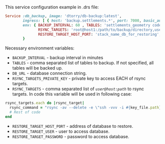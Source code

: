 This service configuration example in .drs file:
```ruby
Service :db_backup, image: 'dtorry/db-backup:latest',
        ingress: [ { host: 'backup.settlements.*', port: 7000, basic_auth: 'admin:admin:i7hdbc9g' }],
        env: { BACKUP_INTERVAL: 60 , TABLES: 'settlements_geometry code_settlements', DB_URL: 'postgres://example_user:example_password@stack_name_db_for_backup:5432/example_db_for_backup',
               RSYNC_TARGETS: 'root@host1:/path/to/backup/directory,user1@host2:/path/to/backup/directory', RSYNC_TARGETS_PRIVATE_KEY: 'value_of_private_key',
               RESTORE_TARGET_HOST_PORT: 'stack_name_db_for_restoring', RESTORE_TARGET_USER: 'db_for_restoring_admin', RESTORE_TARGET_PASSWORD: 'password',
        }
```

Necessary environment variables:
* `BACKUP_INTERVAL` - backup interval in minutes
* `TABLES` - comma separated list of tables to backup. If not specified, all tables will be backed up.
* `DB_URL` - database connection string.
* `RSYNC_TARGETS_PRIVATE_KEY` - private key to access EACH of rsync targets.
* `RSYNC_TARGETS` - comma separated list of *`user@host:path`* to rsync targets. In code this variable will be used in following case:
```ruby
rsync_targets.each do |rsync_target|
  rsync_command = "rsync -av --delete -e \"ssh -vvv -i #{key_file.path} -o StrictHostKeyChecking=no -T\" #{BACKUPS_DIR}/ #{rsync_target}/"
  # Rest of code
end
```
* `RESTORE_TARGET_HOST_PORT` - address of database to restore.
* `RESTORE_TARGET_USER` - user to access database.
* `RESTORE_TARGET_PASSWORD` - password to access database.
